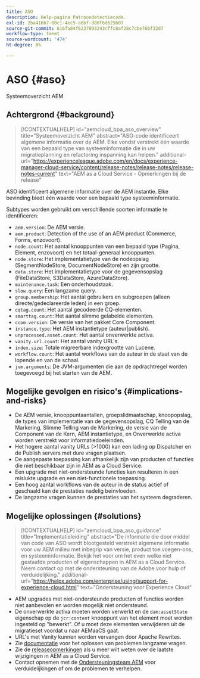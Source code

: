 ```yaml
---
title: ASO
description: Help-pagina Patroondetectiecode.
exl-id: 2ba416b7-80c1-4ec5-a6bf-d80f6d625b07
source-git-commit: 616fa84f6237893243cffc8af28c7cbe76bf32d7
workflow-type: tm+mt
source-wordcount: '474'
ht-degree: 0%

---
```


# ASO {#aso}

Systeemoverzicht AEM

## Achtergrond {#background}

>[!CONTEXTUALHELP]
>id="aemcloud_bpa_aso_overview"
>title="Systeemoverzicht AEM"
>abstract="ASO-code identificeert algemene informatie over de AEM. Elke vondst verstrekt één waarde van een bepaald type van systeeminformatie die in uw migratieplanning en refactoring inspanning kan helpen."
>additional-url="https://experienceleague.adobe.com/en/docs/experience-manager-cloud-service/content/release-notes/release-notes/release-notes-current" text="AEM as a Cloud Service - Opmerkingen bij de release"

ASO identificeert algemene informatie over de AEM instantie. Elke bevinding biedt één waarde voor een bepaald type systeeminformatie.

Subtypes worden gebruikt om verschillende soorten informatie te identificeren:

* `aem.version`: De AEM versie.
* `aem.product`: Detection of the use of an AEM product (Commerce, Forms, enzovoort).
* `node.count`: Het aantal knooppunten van een bepaald type (Pagina, Element, enzovoort) en het totaal-generaal knooppunten.
* `node.store`: Het implementatietype van de nodeopslag (SegmentNodeStore, DocumentNodeStore) en zijn grootte.
* `data.store`: Het implementatietype voor de gegevensopslag (FileDataStore, S3DataStore, AzureDataStore).
* `maintenance.task`: Een onderhoudstaak.
* `slow.query`: Een langzame query.
* `group.membership`: Het aantal gebruikers en subgroepen (alleen directe/gedeclareerde leden) in een groep.
* `cqtag.count`: Het aantal gecodeerde CQ-elementen.
* `smarttag.count`: Het aantal slimme gelabelde elementen.
* `ccom.version`: De versie van het pakket Core Component.
* `instance.type`: Het AEM instantietype (auteur|publish).
* `unprocessed.asset.count`: Het aantal onverwerkte activa.
* `vanity.url.count`: Het aantal vanity URL&#39;s.
* `index.size`: Totale migreerbare indexgrootte van Lucene.
* `workflow.count`: Het aantal workflows van de auteur in de staat van de lopende en van de schaal.
* `jvm.arguments`: De JVM-argumenten die aan de opdrachtregel worden toegevoegd bij het starten van de AEM.

## Mogelijke gevolgen en risico&#39;s {#implications-and-risks}

* De AEM versie, knooppuntaantallen, groepslidmaatschap, knoopopslag, de types van implementatie van de gegevensopslag, CQ Telling van de Markering, Slimme Telling van de Markering, de versie van de Component van de Kern, AEM instantietype, en Onverwerkte activa worden verstrekt voor informatiedoeleinden.
* Het hogere aantal vanity URLs (>1000) kan een lading op Dispatcher en de Publish servers met dure vragen plaatsen.
* De aangepaste toepassing kan afhankelijk zijn van producten of functies die niet beschikbaar zijn in AEM as a Cloud Service.
* Een upgrade met niet-ondersteunde functies kan resulteren in een mislukte upgrade en een niet-functionele toepassing.
* Een hoog aantal workflows van de auteur in de status actief of geschaald kan de prestaties nadelig beïnvloeden.
* De langzame vragen kunnen de prestaties van het systeem degraderen.

## Mogelijke oplossingen {#solutions}

>[!CONTEXTUALHELP]
>id="aemcloud_bpa_aso_guidance"
>title="Implementatieleiding"
>abstract="De informatie die door middel van code van ASO wordt blootgesteld verstrekt algemene informatie voor uw AEM milieu met inbegrip van versie, product toe:voegen-ons, en systeeminformatie. Bekijk het voor om het even welke niet gestaafde producten of eigenschappen in AEM as a Cloud Service. Neem contact op met de ondersteuning van de Adobe voor hulp of verduidelijking."
>additional-url="https://helpx.adobe.com/enterprise/using/support-for-experience-cloud.html" text="Ondersteuning voor Experience Cloud"

* AEM upgrades met niet-ondersteunde producten of functies worden niet aanbevolen en worden mogelijk niet ondersteund.
* De onverwerkte activa moeten worden verwerkt en de `dam:assetState` eigenschap op de `jcr:content` knooppunt van het element moet worden ingesteld op &quot;bewerkt&quot;. Of u moet deze elementen verwijderen uit de migratieset voordat u naar AEMaaCS gaat.
* URL&#39;s met Vanity kunnen worden vervangen door Apache Rewrites.
* Zie [documentatie](https://experienceleague.adobe.com/en/docs/experience-manager-65/content/implementing/developing/bestpractices/troubleshooting-slow-queries) voor het oplossen van problemen langzame vragen.
* Zie de [releaseopmerkingen](https://experienceleague.adobe.com/en/docs/experience-manager-cloud-service/content/release-notes/release-notes/release-notes-current) als u meer wilt weten over de laatste wijzigingen in AEM as a Cloud Service.
* Contact opnemen met de [Ondersteuningsteam AEM](https://helpx.adobe.com/enterprise/using/support-for-experience-cloud.html) voor verduidelijkingen of om de problemen te verhelpen.
